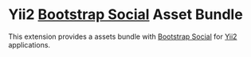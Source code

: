 # Yii2 [Bootstrap Social](https://lipis.github.io/bootstrap-social/) Asset Bundle

This extension provides a assets bundle with [Bootstrap Social](https://lipis.github.io/bootstrap-social/) for [Yii2](http://www.yiiframework.com/) applications.
